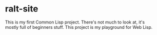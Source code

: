 ralt-site
===

This is my first Common Lisp project. There's not much to look at, it's mostly
full of beginners stuff. This project is my playground for Web Lisp.
